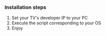 ### Installation steps
1. Set your TV's developer IP to your PC
2. Execute the script corresponding to your OS
3. Enjoy
